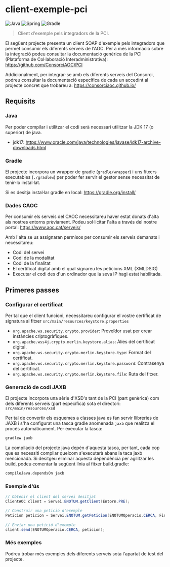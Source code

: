 ﻿# client-exemple-pci
![Java](https://img.shields.io/badge/java-%23ED8B00.svg?style=for-the-badge&logo=java&logoColor=white)
![Spring](https://img.shields.io/badge/spring-%236DB33F.svg?style=for-the-badge&logo=spring&logoColor=white)
![Gradle](https://img.shields.io/badge/Gradle-02303A.svg?style=for-the-badge&logo=Gradle&logoColor=white)

> Client d'exemple pels integradors de la PCI.

El següent projecte presenta un client SOAP d'exemple pels integradors que permet consumir els diferents serveis de l'AOC.
Per a més informació sobre la integració podeu consultar la documentació genèrica de la PCI (Plataforma de Col·laboració Interadministrativa):
https://github.com/ConsorciAOC/PCI

Addicionalment, per integrar-se amb els diferents serveis del Consorci, podreu consultar la documentació específica de cada un accedint al projecte concret que trobareu a:
https://consorciaoc.github.io/


## Requisits
### Java
Per poder compilar i utilitzar el codi serà necessari utilitzar la JDK 17 (o superior) de java.
- jdk17: https://www.oracle.com/java/technologies/javase/jdk17-archive-downloads.html
### Gradle
El projecte incorpora un wrapper de gradle (`gradle/wrapper`) i uns fitxers executables
(`./gradlew`) per poder fer servir el gestor sense necessitat de tenir-lo instal·lat.

Si es desitja instal·lar gradle en local: https://gradle.org/install/

### Dades CAOC
Per consumir els serveis del CAOC necessitareu haver estat donats d'alta als nostres entorns prèviament.
Podeu sol·licitar l'alta a través del nostre portal: https://www.aoc.cat/serveis/

Amb l'alta se us assignaran permisos per consumir els serveis demanats i necessitareu:
- Codi del servei
- Codi de la modalitat
- Codi de la finalitat
- El certificat digital amb el qual signareu les peticions XML (XMLDSIG)
- Executar el codi des d'un ordinador que la seva IP hagi estat habilitada.

## Primeres passes
### Configurar el certificat
Per tal que el client funcioni, necessitareu configurar el vostre certificat de signatura al fitxer `src/main/resources/keystore.properties`
- `org.apache.ws.security.crypto.provider`: Proveïdor usat per crear instàncies criptogràfiques.
- `org.apache.wss4j.crypto.merlin.keystore.alias`: Àlies del certificat digital.
- `org.apache.ws.security.crypto.merlin.keystore.type`: Format del certificat.
- `org.apache.ws.security.crypto.merlin.keystore.password`: Contrasenya del certificat.
- `org.apache.ws.security.crypto.merlin.keystore.file`: Ruta del fitxer.

### Generació de codi JAXB
El projecte incorpora una sèrie d'XSD's tant de la PCI (part genèrica) com dels diferents serveis (part específica) sota el directori:
`src/main/resources/xsd`

Per tal de convertir els esquemes a classes java es fan servir llibreries de JAXB i s'ha configurat una tasca gradle anomenada `jaxb` que realitza el procés automàticament.
Per executar la tasca:
```bash
gradlew jaxb
```

La compilació del projecte java depèn d'aquesta tasca, per tant, cada cop que es necessiti compilar quelcom s'executarà abans la taca jaxb mencionada.
Si desitgeu eliminar aquesta dependència per agilitzar les build, podeu comentar la següent línia al fitxer build.gradle:
```groovy
compileJava.dependsOn jaxb
```


### Exemple d'ús
```java
// Obtenir el client del servei desitjat
ClientAOC client = Servei.ENOTUM.getClient(Entorn.PRE);

// Construir una petició d'exemple
Peticion peticion = Servei.ENOTUM.getPeticion(ENOTUMOperacio.CERCA, Finalitat.PROVES);
        
// Enviar una petició d'exemple
client.send(ENOTUMOperacio.CERCA, peticion);
```

### Més exemples
Podreu trobar més exemples dels diferents serveis sota l'apartat de test del projecte.
